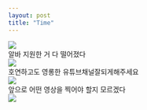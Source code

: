```yaml
---
layout: post
title: "Time"
---
```


<div class="start">
  <img src="https://github.com/user-attachments/assets/b54e7638-95cf-4baa-98b6-bbc5ed0f6c8c">
</div>

<div class="txt">
  알바 지원한 거 다 떨어졌다
</div>





<div class="img">
  <img src="https://github.com/user-attachments/assets/e64d9b4e-6d70-416b-9700-bdb8a469fd4f">
</div>


<div class="txt">
  호연하고도 영롱한 유튜브채널잘되게해주세요
</div>






<div class="img">
  <img src="https://github.com/user-attachments/assets/d99773dc-bca6-4f6f-a3af-14d0e2930c23">
</div>


<div class="txt">
  앞으로 어떤 영상을 찍어야 할지 모르겠다
</div>



<div class="img">
  <img src="https://github.com/user-attachments/assets/15ce6b3e-1992-47be-a19c-a4aae80e09a5">
</div>



<div class="txt">
  
</div>
















































<div class="txt">
  
</div> 
